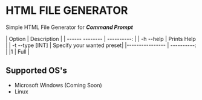 # HTML FILE GENERATOR
Simple HTML File Generator for _**Command Prompt**_

| Option          | Description |
| ------ -------- | ----------: |
| -h --help       | Prints Help |
| -t --type [INT] | Specify your wanted preset|
|---------------- | ----------: |
|1                | Full        |

## Supported OS's
* Microsoft Windows (Coming Soon)
* Linux 
